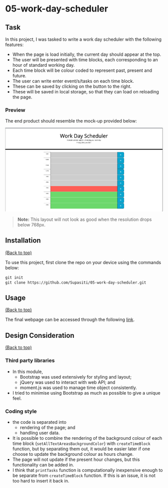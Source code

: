 # 05-work-day-scheduler

## Task

In this project, I was tasked to write a work day scheduler with the following features:
- When the page is load initially, the current day should appear at the top.
- The user will be presented with time blocks, each corresponding to an hour of standard working day.
- Each time block will be colour coded to represent past, present and future.
- The user can write enter event/s/tasks on each time block.
- These can be saved by clicking on the button to the right.
- These will be saved in local storage, so that they can load on reloading the page.


### Preview

The end product should resemble the mock-up provided below:

![scheduler demo](./assets/demo/screenshot.png)

> **Note:** This layout will not look as good when the resolution drops below 768px.

## Installation
[(Back to top)](#task)

To use this project, first clone the repo on your device using the commands below:

    git init
    git clone https://github.com/Supasiti/05-work-day-scheduler.git

## Usage
[(Back to top)](#task)

The final webpage can be accessed through the following [link](https://supasiti.github.io/05-work-day-scheduler/).


## Design Consideration
[(Back to top)](#task)

### Third party libraries
- In this module, 
  - Bootstrap was used extensively for styling and layout;
  - jQuery was used to interact with web API; and
  - moment.js was used to manage time object consistently.
- I tried to minimise using Bootstrap as much as possible to give a unique feel. 

### Coding style
- the code is separated into
  - rendering of the page; and 
  - handling user data.
- It is possible to combine the rendering of the background colour of each time block (`setAllTextAreasBackgroundColor`) with `createTimeBlock` function, but by separating them out, it would be easier later if one choose to update the background colour as hours change.
- The page will not update if the present hour changes, but this functionality can be added in.
- I think that `printTasks` function is computationally inexpensive enough to be separate from `createTimeBlock` function. If this is an issue, it is not too hard to insert it back in.
